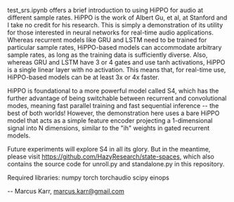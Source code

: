 test_srs.ipynb offers a brief introduction to using HiPPO for audio at different sample rates.  HiPPO is the work of Albert Gu, et al, at Stanford and I take no credit for his research.  This is simply a demonstration of its utility for those interested in neural networks for real-time audio applications.  Whereas recurrent models like GRU and LSTM need to be trained for particular sample rates, HiPPO-based models can accommodate arbitrary sample rates, as long as the training data is sufficiently diverse.  Also, whereas GRU and LSTM have 3 or 4 gates and use tanh activations, HiPPO is a single linear layer with no activation.  This means that, for real-time use, HiPPO-based models can be at least 3x or 4x faster.

HiPPO is foundational to a more powerful model called S4, which has the further advantage of being switchable between recurrent and convolutional modes, meaning fast parallel training and fast sequential inference -- the best of both worlds!  However, the demonstration here uses a bare HiPPO model that acts as a simple feature encoder projecting a 1-dimensional signal into N dimensions, similar to the "ih" weights in gated recurrent models.

Future experiments will explore S4 in all its glory. But in the meantime, please visit https://github.com/HazyResearch/state-spaces, which also contains the source code for unroll.py and standalone.py in this repository.

Required libraries:
numpy
torch
torchaudio
scipy
einops

-- Marcus Karr, marcus.karr@gmail.com
